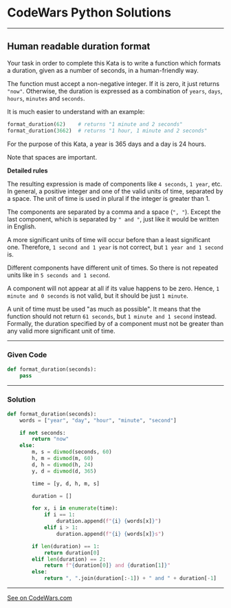 # CodeWars Python Solutions

---

## Human readable duration format

Your task in order to complete this Kata is to write a function which formats a duration, given as a number of seconds, in a human-friendly way.

The function must accept a non-negative integer. If it is zero, it just returns `"now"`. Otherwise, the duration is expressed as a combination of `years`, `days`, `hours`, `minutes` and `seconds`.

It is much easier to understand with an example:

```python
format_duration(62)    # returns "1 minute and 2 seconds"
format_duration(3662)  # returns "1 hour, 1 minute and 2 seconds"
```

For the purpose of this Kata, a year is 365 days and a day is 24 hours.

Note that spaces are important.

**Detailed rules**

The resulting expression is made of components like `4 seconds`, `1 year`, etc. In general, a positive integer and one of the valid units of time, separated by a space. The unit of time is used in plural if the integer is greater than 1.

The components are separated by a comma and a space (`", "`). Except the last component, which is separated by `" and "`, just like it would be written in English.

A more significant units of time will occur before than a least significant one. Therefore, `1 second and 1 year` is not correct, but `1 year and 1 second` is.

Different components have different unit of times. So there is not repeated units like in `5 seconds and 1 second`.

A component will not appear at all if its value happens to be zero. Hence, `1 minute and 0 seconds` is not valid, but it should be just `1 minute`.

A unit of time must be used "as much as possible". It means that the function should not return `61 seconds`, but `1 minute and 1 second` instead. Formally, the duration specified by of a component must not be greater than any valid more significant unit of time.


---

### Given Code


```python
def format_duration(seconds):
    pass
```

---

### Solution


```python
def format_duration(seconds):
    words = ["year", "day", "hour", "minute", "second"]

    if not seconds:
        return "now"
    else:
        m, s = divmod(seconds, 60)
        h, m = divmod(m, 60)
        d, h = divmod(h, 24)
        y, d = divmod(d, 365)

        time = [y, d, h, m, s]

        duration = []

        for x, i in enumerate(time):
            if i == 1:
                duration.append(f"{i} {words[x]}")
            elif i > 1:
                duration.append(f"{i} {words[x]}s")

        if len(duration) == 1:
            return duration[0]
        elif len(duration) == 2:
            return f"{duration[0]} and {duration[1]}"
        else:
            return ", ".join(duration[:-1]) + " and " + duration[-1]
```


---


[See on CodeWars.com](https://www.codewars.com/kata/52742f58faf5485cae000b9a)
